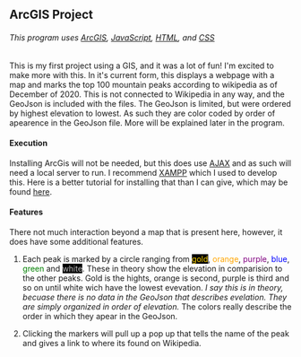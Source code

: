 ## ArcGIS Project
###### This program uses [ArcGIS](https://developers.arcgis.com/), [JavaScript](https://www.javascript.com/), [HTML](https://www.w3schools.com/html/), and [CSS](https://www.w3schools.com/css/default.asp)

This is my first project using a GIS, and it was a lot of fun! I'm excited to make more with this. In it's current form, this displays a webpage with a map and marks the top 100 mountain peaks according to wikipedia as of December of 2020. This is not connected to Wikipedia in any way, and the GeoJson is included with the files. The GeoJson is limited, but were ordered by highest elevation to lowest. As such they are color coded by order of apearence in the GeoJson file. More will be explained later in the program.
#### Execution

Installing ArcGis will not be needed, but this does use [AJAX](https://www.w3schools.com/xml/ajax_intro.asp) and as such will need a local server to run. I recommend [XAMPP](https://www.apachefriends.org/download.html) which I used to develop this. Here is a better tutorial for installing that than I can give, which may be found [here](https://www.youtube.com/watch?v=-f8N4FEQWyY). 

#### Features

There not much interaction beyond a map that is present here, however, it does have some additional features.

1. Each peak is marked by a circle ranging from <span style="color: gold;background-color: black">gold</span>, <span style="color: orange">orange</span>, <span style="color: purple">purple</span>, <span style="color: blue">blue</span>, <span style="color: green">green</span> and <span style="color: #bbbbbb; background-color: black">white</span>. These in theory show the elevation in comparision to the other peaks. Gold is the hights, orange is second, purple is third and so on until white wich have the lowest evevation.<i> I say this is in theory, becuase there is no data in the GeoJson that describes evelation. They are simply organized in order of elevation. </i>The colors really describe the order in which they apear in the GeoJson.

2. Clicking the markers will pull up a pop up that tells the name of the peak and gives a link to where its found on Wikipedia. 
